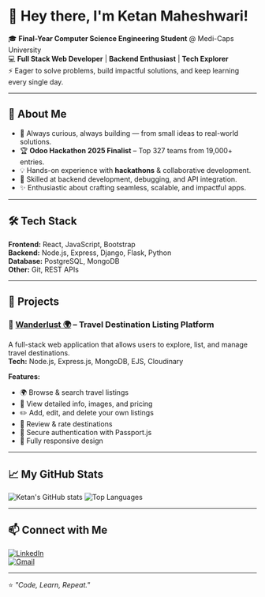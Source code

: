 # 👋 Hey there, I'm Ketan Maheshwari!  

🎓 **Final-Year Computer Science Engineering Student** @ Medi-Caps University  
💻 **Full Stack Web Developer** | **Backend Enthusiast** | **Tech Explorer**  
⚡ Eager to solve problems, build impactful solutions, and keep learning every single day.  

---

## 🚀 About Me  
- 🌟 Always curious, always building — from small ideas to real-world solutions.  
- 🏆 **Odoo Hackathon 2025 Finalist** – Top 327 teams from 19,000+ entries.  
- 💡 Hands-on experience with **hackathons** & collaborative development.  
- 🔧 Skilled at backend development, debugging, and API integration.  
- ✨ Enthusiastic about crafting seamless, scalable, and impactful apps.  

---

## 🛠 Tech Stack  
**Frontend:** React, JavaScript, Bootstrap  
**Backend:** Node.js, Express, Django, Flask, Python  
**Database:** PostgreSQL, MongoDB  
**Other:** Git, REST APIs  

---

## 📌 Projects  

### 🔹 [Wanderlust 🌍](https://github.com/ketanmaheshwari/wanderlust) – Travel Destination Listing Platform  
A full-stack web application that allows users to explore, list, and manage travel destinations.  
**Tech:** Node.js, Express.js, MongoDB, EJS, Cloudinary  

**Features:**  
- 🌍 Browse & search travel listings  
- 📸 View detailed info, images, and pricing  
- ✏️ Add, edit, and delete your own listings  
- 💬 Review & rate destinations  
- 🔐 Secure authentication with Passport.js  
- 📱 Fully responsive design  

---

## 📈 My GitHub Stats  
![Ketan's GitHub stats](https://github-readme-stats.vercel.app/api?username=ketanmaheshwari&show_icons=true&theme=radical&cache_seconds=60)
![Top Languages](https://github-readme-stats.vercel.app/api/top-langs/?username=ketanmaheshwari&layout=compact&theme=radical&cache_seconds=60)

---

## 📫 Connect with Me  
[![LinkedIn](https://img.shields.io/badge/LinkedIn-Ketan_Maheshwari-blue?logo=linkedin)](https://www.linkedin.com/in/ketanmaheshwari1502/)  
[![Gmail](https://img.shields.io/badge/Email-ketanmaheshwari@gmail.com-red?logo=gmail)](mailto:ketanmaheshwari@gmail.com)  

---

⭐ _"Code, Learn, Repeat."_  
